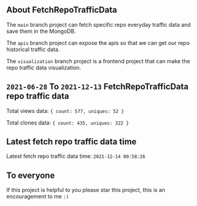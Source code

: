## About FetchRepoTrafficData

The `main` branch project can fetch specific repo everyday traffic data and save them in the MongoDB.

The `apis` branch project can expose the apis so that we can get our repo historical traffic data.

The `visualization` branch project is a frontend project that can make the repo traffic data visualization.

## `2021-06-28` To `2021-12-13` FetchRepoTrafficData repo traffic data

Total views data: `{ count: 577, uniques: 52 }`

Total clones data: `{ count: 435, uniques: 322 }`

## Latest fetch repo traffic data time

Latest fetch repo traffic data time: `2021-12-14 00:58:26`

## To everyone

If this project is helpful to you please star this project, this is an encouragement to me `:)`



